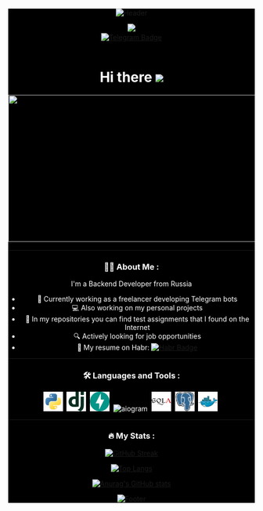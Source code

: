 <div align="center" style="background-color: #000000">

![Header](https://capsule-render.vercel.app/api?type=waving&color=0:000000,100:000000&height=200&section=header&text=&fontSize=0)

<div id="header">
  <img src="https://media.giphy.com/media/JqmupuTVZYaQX5s094/giphy.gif?cid=790b7611kustormtnwdnr8vgrz6x78t0pnlcws97atzjqjx4&ep=v1_gifs_search&rid=giphy.gif&ct=g" width="100"/>
  
  <div id="badges">
    <a href="https://t.me/manfrommother">
      <img src="https://img.shields.io/badge/Telegram-blue?logo=telegram&logoColor=white&style=for-the-badge" alt="Telegram Badge"/>
    </a>
  </div>
  
  <img src="https://komarev.com/ghpvc/?username=manfrommother&style=flat-square&color=blue" alt=""/>
  
  <h1>
    <span style="color: white">Hi there</span>
    <img src="https://media.giphy.com/media/hvRJCLFzcasrR4ia7z/giphy.gif" width="30px"/>
  </h1>
</div>

<div align="center">
  <img src="https://media.giphy.com/media/5Zesu5VPNGJlm/giphy.gif?cid=790b7611666glnhjoiybjck4s56w6suoqc77bepvyvxj255h&ep=v1_gifs_search&rid=giphy.gif&ct=g" width="600" height="300"/>
</div>

---

<div style="color: white">

### :man_technologist: About Me :

I'm a Backend Developer from Russia

- :robot: Currently working as a freelancer developing Telegram bots
- :computer: Also working on my personal projects
- :file_folder: In my repositories you can find test assignments that I found on the Internet
- :mag: Actively looking for job opportunities
- :page_facing_up: My resume on Habr: <a href="https://career.habr.com/manfrommother">
    <img src="https://img.shields.io/badge/Habr-65A3BE?style=for-the-badge&logo=habr&logoColor=white" alt="Habr Badge"/>
  </a>

---

### :hammer_and_wrench: Languages and Tools :

<div>
  <img src="https://github.com/devicons/devicon/blob/master/icons/python/python-original.svg" title="Python" alt="Python" width="40" height="40"/>&nbsp;
  <img src="https://github.com/devicons/devicon/blob/master/icons/django/django-plain.svg" title="Django" alt="Django" width="40" height="40"/>&nbsp;
  <img src="https://github.com/devicons/devicon/blob/master/icons/fastapi/fastapi-original.svg" title="FastAPI" alt="FastAPI" width="40" height="40"/>&nbsp;
  <img src="https://img.shields.io/badge/aiogram-2BBAC5?style=for-the-badge&logo=telegram&logoColor=white" title="aiogram" alt="aiogram"/>&nbsp;
  <img src="https://github.com/devicons/devicon/blob/master/icons/sqlalchemy/sqlalchemy-original.svg" title="SQLAlchemy" alt="SQLAlchemy" width="40" height="40"/>&nbsp;
  <img src="https://github.com/devicons/devicon/blob/master/icons/postgresql/postgresql-original.svg" title="PostgreSQL" alt="PostgreSQL" width="40" height="40"/>&nbsp;
  <img src="https://github.com/devicons/devicon/blob/master/icons/docker/docker-original.svg" title="Docker" alt="Docker" width="40" height="40"/>&nbsp;
</div>

---

### :fire: My Stats :

[![GitHub Streak](https://streak-stats.demolab.com/?user=manfrommother&theme=github-dark-blue&background=000000)](https://git.io/streak-stats)

[![Top Langs](https://github-readme-stats.vercel.app/api/top-langs/?username=manfrommother&layout=compact&theme=github_dark&bg_color=000000)](https://github.com/anuraghazra/github-readme-stats)

[![Anurag's GitHub stats](https://github-readme-stats.vercel.app/api?username=manfrommother&show_icons=true&theme=github_dark&bg_color=000000)](https://github.com/anuraghazra/github-readme-stats)

</div>

![Footer](https://capsule-render.vercel.app/api?type=waving&color=0:000000,100:000000&height=200&section=footer&text=&fontSize=0)

</div>


